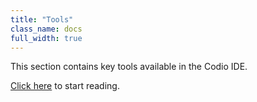 ```yaml
---
title: "Tools"
class_name: docs
full_width: true
---
```


This section contains key tools available in the Codio IDE.

[Click here](/docs/ide/tools/bower) to start reading.